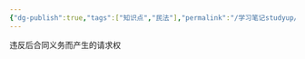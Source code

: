 ```yaml
---
{"dg-publish":true,"tags":["知识点","民法"],"permalink":"/学习笔记studyup/民法总论/违反后合同义务请求权/","dgPassFrontmatter":true,"created":"2024-11-07T08:13:49.463+08:00","updated":"2024-11-07T08:13:51.984+08:00"}
---
```


违反后合同义务而产生的请求权